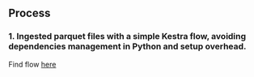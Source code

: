 ## Process

### 1. Ingested parquet files with a simple Kestra flow, avoiding dependencies management in Python and setup overhead.
Find flow [here]('ingest_fresh_taxi_data_to_gcp_parquet.yml') 

